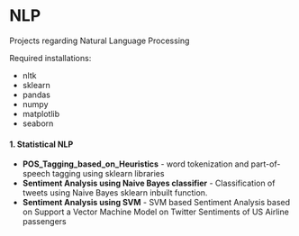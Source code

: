 # NLP
Projects regarding Natural Language Processing

Required installations:
* nltk
* sklearn
* pandas
* numpy
* matplotlib
* seaborn

#### 1. Statistical NLP
- **POS_Tagging_based_on_Heuristics** - word tokenization and part-of-speech tagging using sklearn libraries
- **Sentiment Analysis using Naive Bayes classifier** - Classification of tweets using Naive Bayes sklearn inbuilt function. 
- **Sentiment Analysis using SVM** - SVM based Sentiment Analysis based on Support a Vector Machine Model on Twitter Sentiments of US Airline passengers 

